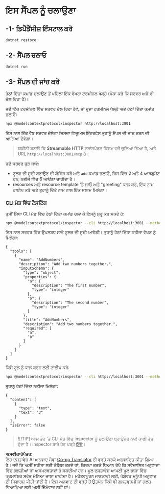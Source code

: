 <!--
CO_OP_TRANSLATOR_METADATA:
{
  "original_hash": "4eb6a48c54555c64b33c763fba3f2842",
  "translation_date": "2025-07-13T21:03:52+00:00",
  "source_file": "03-GettingStarted/06-http-streaming/solution/dotnet/README.md",
  "language_code": "pa"
}
-->
# ਇਸ ਸੈਂਪਲ ਨੂੰ ਚਲਾਉਣਾ

## -1- ਡਿਪੈਂਡੈਂਸੀਜ਼ ਇੰਸਟਾਲ ਕਰੋ

```bash
dotnet restore
```

## -2- ਸੈਂਪਲ ਚਲਾਓ

```bash
dotnet run
```

## -3- ਸੈਂਪਲ ਦੀ ਜਾਂਚ ਕਰੋ

ਹੇਠਾਂ ਦਿੱਤਾ ਕਮਾਂਡ ਚਲਾਉਣ ਤੋਂ ਪਹਿਲਾਂ ਇੱਕ ਵੱਖਰਾ ਟਰਮੀਨਲ ਖੋਲ੍ਹੋ (ਪੱਕਾ ਕਰੋ ਕਿ ਸਰਵਰ ਅਜੇ ਵੀ ਚੱਲ ਰਿਹਾ ਹੈ)।

ਜਦੋਂ ਇੱਕ ਟਰਮੀਨਲ ਵਿੱਚ ਸਰਵਰ ਚੱਲ ਰਿਹਾ ਹੋਵੇ, ਤਾਂ ਦੂਜਾ ਟਰਮੀਨਲ ਖੋਲ੍ਹੋ ਅਤੇ ਹੇਠਾਂ ਦਿੱਤਾ ਕਮਾਂਡ ਚਲਾਓ:

```bash
npx @modelcontextprotocol/inspector http://localhost:3001
```

ਇਸ ਨਾਲ ਇੱਕ ਵੈੱਬ ਸਰਵਰ ਚੱਲੇਗਾ ਜਿਸਦਾ ਵਿਜ਼ੂਅਲ ਇੰਟਰਫੇਸ ਤੁਹਾਨੂੰ ਸੈਂਪਲ ਦੀ ਜਾਂਚ ਕਰਨ ਦੀ ਆਗਿਆ ਦੇਵੇਗਾ।

> ਯਕੀਨੀ ਬਣਾਓ ਕਿ **Streamable HTTP** ਟਰਾਂਸਪੋਰਟ ਕਿਸਮ ਵਜੋਂ ਚੁਣਿਆ ਗਿਆ ਹੈ, ਅਤੇ URL `http://localhost:3001/mcp` ਹੈ।

ਜਦੋਂ ਸਰਵਰ ਜੁੜ ਜਾਵੇ:

- ਟੂਲਜ਼ ਦੀ ਸੂਚੀ ਬਣਾਉਣ ਦੀ ਕੋਸ਼ਿਸ਼ ਕਰੋ ਅਤੇ `add` ਕਮਾਂਡ ਚਲਾਓ, ਜਿਸ ਵਿੱਚ 2 ਅਤੇ 4 ਆਰਗੁਮੈਂਟ ਹਨ, ਨਤੀਜੇ ਵਿੱਚ 6 ਆਉਣਾ ਚਾਹੀਦਾ ਹੈ।
- resources ਅਤੇ resource template 'ਤੇ ਜਾਓ ਅਤੇ "greeting" ਕਾਲ ਕਰੋ, ਇੱਕ ਨਾਮ ਟਾਈਪ ਕਰੋ ਅਤੇ ਤੁਹਾਨੂੰ ਦਿੱਤੇ ਨਾਮ ਨਾਲ ਇੱਕ ਸਲਾਮ ਮਿਲੇਗਾ।

### CLI ਮੋਡ ਵਿੱਚ ਟੈਸਟਿੰਗ

ਤੁਸੀਂ ਸਿੱਧਾ CLI ਮੋਡ ਵਿੱਚ ਹੇਠਾਂ ਦਿੱਤਾ ਕਮਾਂਡ ਚਲਾ ਕੇ ਇਸਨੂੰ ਸ਼ੁਰੂ ਕਰ ਸਕਦੇ ਹੋ:

```bash 
npx @modelcontextprotocol/inspector --cli http://localhost:3001 --method tools/list
```

ਇਸ ਨਾਲ ਸਰਵਰ ਵਿੱਚ ਉਪਲਬਧ ਸਾਰੇ ਟੂਲਜ਼ ਦੀ ਸੂਚੀ ਆਵੇਗੀ। ਤੁਹਾਨੂੰ ਹੇਠਾਂ ਦਿੱਤਾ ਨਤੀਜਾ ਵੇਖਣ ਨੂੰ ਮਿਲੇਗਾ:

```text
{
  "tools": [
    {
      "name": "AddNumbers",
      "description": "Add two numbers together.",
      "inputSchema": {
        "type": "object",
        "properties": {
          "a": {
            "description": "The first number",
            "type": "integer"
          },
          "b": {
            "description": "The second number",
            "type": "integer"
          }
        },
        "title": "AddNumbers",
        "description": "Add two numbers together.",
        "required": [
          "a",
          "b"
        ]
      }
    }
  ]
}
```

ਕਿਸੇ ਟੂਲ ਨੂੰ ਕਾਲ ਕਰਨ ਲਈ ਟਾਈਪ ਕਰੋ:

```bash
npx @modelcontextprotocol/inspector --cli http://localhost:3001 --method tools/call --tool-name AddNumbers --tool-arg a=1 --tool-arg b=2
```

ਤੁਹਾਨੂੰ ਹੇਠਾਂ ਦਿੱਤਾ ਨਤੀਜਾ ਮਿਲੇਗਾ:

```text
{
  "content": [
    {
      "type": "text",
      "text": "3"
    }
  ],
  "isError": false
}
```

> ![!TIP]
> ਆਮ ਤੌਰ 'ਤੇ CLI ਮੋਡ ਵਿੱਚ inspector ਨੂੰ ਚਲਾਉਣਾ ਬ੍ਰਾਊਜ਼ਰ ਨਾਲੋਂ ਕਾਫੀ ਤੇਜ਼ ਹੁੰਦਾ ਹੈ।
> inspector ਬਾਰੇ ਹੋਰ ਪੜ੍ਹੋ [ਇੱਥੇ](https://github.com/modelcontextprotocol/inspector)।

**ਅਸਵੀਕਾਰੋਪੱਤਰ**:  
ਇਹ ਦਸਤਾਵੇਜ਼ AI ਅਨੁਵਾਦ ਸੇਵਾ [Co-op Translator](https://github.com/Azure/co-op-translator) ਦੀ ਵਰਤੋਂ ਕਰਕੇ ਅਨੁਵਾਦਿਤ ਕੀਤਾ ਗਿਆ ਹੈ। ਜਦੋਂ ਕਿ ਅਸੀਂ ਸਹੀਤਾ ਲਈ ਕੋਸ਼ਿਸ਼ ਕਰਦੇ ਹਾਂ, ਕਿਰਪਾ ਕਰਕੇ ਧਿਆਨ ਰੱਖੋ ਕਿ ਸਵੈਚਾਲਿਤ ਅਨੁਵਾਦਾਂ ਵਿੱਚ ਗਲਤੀਆਂ ਜਾਂ ਅਸਮਰਥਤਾਵਾਂ ਹੋ ਸਕਦੀਆਂ ਹਨ। ਮੂਲ ਦਸਤਾਵੇਜ਼ ਆਪਣੀ ਮੂਲ ਭਾਸ਼ਾ ਵਿੱਚ ਪ੍ਰਮਾਣਿਕ ਸਰੋਤ ਮੰਨਿਆ ਜਾਣਾ ਚਾਹੀਦਾ ਹੈ। ਮਹੱਤਵਪੂਰਨ ਜਾਣਕਾਰੀ ਲਈ, ਪੇਸ਼ੇਵਰ ਮਨੁੱਖੀ ਅਨੁਵਾਦ ਦੀ ਸਿਫਾਰਸ਼ ਕੀਤੀ ਜਾਂਦੀ ਹੈ। ਇਸ ਅਨੁਵਾਦ ਦੀ ਵਰਤੋਂ ਤੋਂ ਉਤਪੰਨ ਕਿਸੇ ਵੀ ਗਲਤਫਹਮੀ ਜਾਂ ਗਲਤ ਵਿਆਖਿਆ ਲਈ ਅਸੀਂ ਜ਼ਿੰਮੇਵਾਰ ਨਹੀਂ ਹਾਂ।